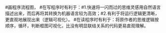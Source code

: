 #画程序流程图，
#在写程序时有利于：#1.快速将一闪而过的思维灵感用自然语言描述出来，而后再将其转换为机器语言较为高效；#2.有利于将运行逻辑更清晰，更直观地展现出来（逻辑可视化）。
#在读程序时有利于：将原作者的思维逻辑按顺序，循环，判断框图可视化，比没有明显联结关系的代码更易直观理解。
